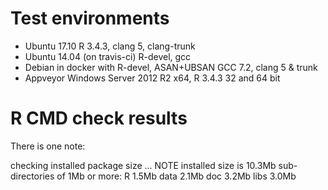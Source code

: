 # Test environments
* Ubuntu 17.10 R 3.4.3, clang 5, clang-trunk
* Ubuntu 14.04 (on travis-ci) R-devel, gcc
* Debian in docker with R-devel, ASAN+UBSAN GCC 7.2, clang 5 & trunk
* Appveyor Windows Server 2012 R2 x64, R 3.4.3 32 and 64 bit

# R CMD check results

There is one note:

checking installed package size ... NOTE
  installed size is 10.3Mb
  sub-directories of 1Mb or more:
    R      1.5Mb
    data   2.1Mb
    doc    3.2Mb
    libs   3.0Mb
